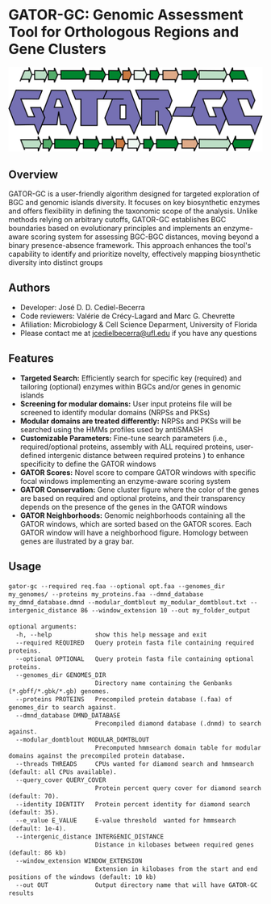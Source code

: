# GATOR-GC: Genomic Assessment Tool for Orthologous Regions and Gene Clusters
<img src="images/gator_gc_logo.jpg">

## Overview

GATOR-GC is a user-friendly algorithm designed for targeted exploration of BGC and genomic islands diversity. It focuses on key biosynthetic enzymes and offers flexibility in defining the taxonomic scope of the analysis. Unlike methods relying on arbitrary cutoffs, GATOR-GC establishes BGC boundaries based on evolutionary principles and implements an enzyme-aware scoring system for assessing BGC-BGC distances, moving beyond a binary presence-absence framework. This approach enhances the tool's capability to identify and prioritize novelty, effectively mapping biosynthetic diversity into distinct groups

## Authors

- Developer: José D. D. Cediel-Becerra
- Code reviewers: Valérie de Crécy-Lagard and Marc G. Chevrette
- Afiliation: Microbiology & Cell Science Deparment, University of Florida
- Please contact me at jcedielbecerra@ufl.edu if you have any questions

## Features

- **Targeted Search:** Efficiently search for specific key (required) and tailoring (optional) enzymes within BGCs and/or genes in genomic islands
- **Screening for modular domains:** User input proteins file will be screened to identify modular domains (NRPSs and PKSs)
- **Modular domains are treated differently:** NRPSs and PKSs will be searched using the HMMs profiles used by antiSMASH
- **Customizable Parameters:** Fine-tune search parameters (i.e., required/optional proteins, assembly with ALL required proteins, user-defined intergenic distance between required proteins ) to enhance specificity to define the GATOR windows
- **GATOR Scores:** Novel score to compare GATOR windows with specific focal windows implementing an enzyme-aware scoring system 
- **GATOR Conservation:** Gene cluster figure where the color of the genes are based on required and optional proteins, and their transparency depends on the  presence of the genes in the GATOR windows 
- **GATOR Neighborhoods:** Genomic neighborhoods containing all the GATOR windows, which are sorted based on the GATOR scores. Each GATOR window will have a neighborhood figure. Homology between genes are ilustrated by a gray bar. 

## Usage

```
gator-gc --required req.faa --optional opt.faa --genomes_dir my_genomes/ --proteins my_proteins.faa --dmnd_database my_dmnd_database.dmnd --modular_domtblout my_modular_domtblout.txt --intergenic_distance 86 --window_extension 10 --out my_folder_output

optional arguments:
  -h, --help            show this help message and exit
  --required REQUIRED   Query protein fasta file containing required proteins.
  --optional OPTIONAL   Query protein fasta file containing optional proteins.
  --genomes_dir GENOMES_DIR
                        Directory name containing the Genbanks (*.gbff/*.gbk/*.gb) genomes.
  --proteins PROTEINS   Precompiled protein database (.faa) of genomes_dir to search against.
  --dmnd_database DMND_DATABASE
                        Precompiled diamond database (.dnmd) to search against.
  --modular_domtblout MODULAR_DOMTBLOUT
                        Precomputed hmmsearch domain table for modular domains against the precompiled protein database.
  --threads THREADS     CPUs wanted for diamond search and hmmsearch (default: all CPUs available).
  --query_cover QUERY_COVER
                        Protein percent query cover for diamond search (default: 70).
  --identity IDENTITY   Protein percent identity for diamond search (default: 35).
  --e_value E_VALUE     E-value threshold  wanted for hmmsearch (default: 1e-4).
  --intergenic_distance INTERGENIC_DISTANCE
                        Distance in kilobases between required genes (default: 86 kb)
  --window_extension WINDOW_EXTENSION
                        Extension in kilobases from the start and end positions of the windows (default: 10 kb)
  --out OUT             Output directory name that will have GATOR-GC results
```

